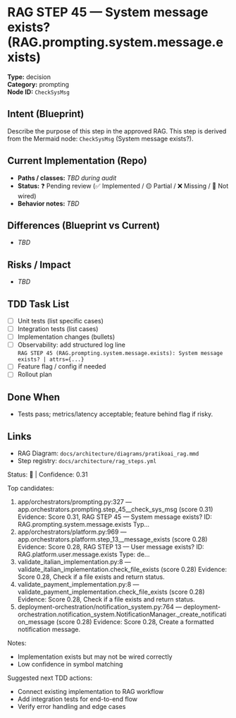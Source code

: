 # RAG STEP 45 — System message exists? (RAG.prompting.system.message.exists)

**Type:** decision  
**Category:** prompting  
**Node ID:** `CheckSysMsg`

## Intent (Blueprint)
Describe the purpose of this step in the approved RAG. This step is derived from the Mermaid node: `CheckSysMsg` (System message exists?).

## Current Implementation (Repo)
- **Paths / classes:** _TBD during audit_
- **Status:** ❓ Pending review (✅ Implemented / 🟡 Partial / ❌ Missing / 🔌 Not wired)
- **Behavior notes:** _TBD_

## Differences (Blueprint vs Current)
- _TBD_

## Risks / Impact
- _TBD_

## TDD Task List
- [ ] Unit tests (list specific cases)
- [ ] Integration tests (list cases)
- [ ] Implementation changes (bullets)
- [ ] Observability: add structured log line  
  `RAG STEP 45 (RAG.prompting.system.message.exists): System message exists? | attrs={...}`
- [ ] Feature flag / config if needed
- [ ] Rollout plan

## Done When
- Tests pass; metrics/latency acceptable; feature behind flag if risky.

## Links
- RAG Diagram: `docs/architecture/diagrams/pratikoai_rag.mmd`
- Step registry: `docs/architecture/rag_steps.yml`


<!-- AUTO-AUDIT:BEGIN -->
Status: 🔌  |  Confidence: 0.31

Top candidates:
1) app/orchestrators/prompting.py:327 — app.orchestrators.prompting.step_45__check_sys_msg (score 0.31)
   Evidence: Score 0.31, RAG STEP 45 — System message exists?
ID: RAG.prompting.system.message.exists
Typ...
2) app/orchestrators/platform.py:969 — app.orchestrators.platform.step_13__message_exists (score 0.28)
   Evidence: Score 0.28, RAG STEP 13 — User message exists?
ID: RAG.platform.user.message.exists
Type: de...
3) validate_italian_implementation.py:8 — validate_italian_implementation.check_file_exists (score 0.28)
   Evidence: Score 0.28, Check if a file exists and return status.
4) validate_payment_implementation.py:8 — validate_payment_implementation.check_file_exists (score 0.28)
   Evidence: Score 0.28, Check if a file exists and return status.
5) deployment-orchestration/notification_system.py:764 — deployment-orchestration.notification_system.NotificationManager._create_notification_message (score 0.28)
   Evidence: Score 0.28, Create a formatted notification message.

Notes:
- Implementation exists but may not be wired correctly
- Low confidence in symbol matching

Suggested next TDD actions:
- Connect existing implementation to RAG workflow
- Add integration tests for end-to-end flow
- Verify error handling and edge cases
<!-- AUTO-AUDIT:END -->